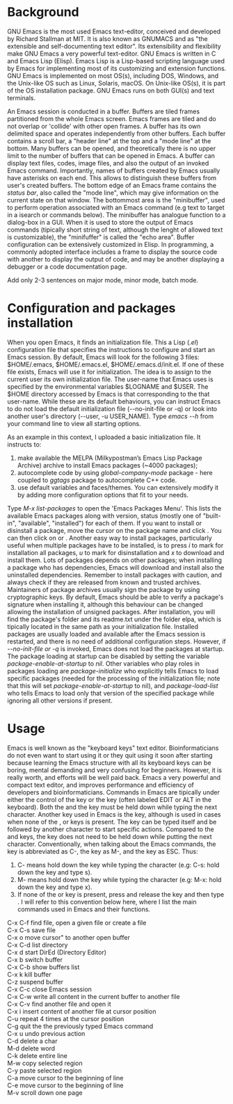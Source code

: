 # Background
GNU Emacs is the most used Emacs text-editor, conceived and developed by Richard Stallman at MIT. It is also known as GNUMACS and as "the extensible and self-documenting text editor". Its extensibility and flexibility make GNU Emacs a very powerful text-editor. GNU Emacs is written in C and Emacs Lisp (Elisp). Emacs Lisp is a Lisp-based scripting language used by Emacs for implementing most of its customizing and extension functions. GNU Emacs is implemented on most OS(s), including DOS, Windows, and the Unix-like OS such as Linux, Solaris, macOS. On Unix-like OS(s), it is part of the OS installation package. GNU Emacs runs on both GUI(s) and text terminals.

An Emacs session is conducted in a buffer. Buffers are tiled frames partitioned from the whole Emacs screen. Emacs frames are tiled and do not overlap or 'collide' with other open frames. A buffer has its own delimited space and operates independently from other buffers. Each buffer contains a scroll bar, a "header line" at the top and a "mode line" at the bottom. Many buffers can be opened, and theoretically there is no upper limit to the number of buffers that can be opened in Emacs. A buffer can display text files, codes, image files, and also the output of an invoked Emacs command. Importantly, names of buffers created by Emacs usually have asterisks on each end. This allows to  distinguish these buffers from user's created buffers. The bottom edge of an Emacs frame contains the *status bar*, also called the "mode line", which may give information on the current state on that window. The bottommost area is the "minibuffer", used to perform operation associated with an Emacs command (e.g text to target in a isearch or commands below). The minibuffer has analogue function to a dialog-box in a GUI. When it is used to store the output of Emacs commands (tipically short string of text, although the lenght of allowed text is customizable), the "minifuffer" is called the "echo area". Buffer configuration can be extensively customized in Elisp. In programming, a commonly adopted interface includes a frame to display the source code with another to display the output of code, and may be another displaying a debugger or a code documentation page.

Add only 2-3 sentences on major mode, minor mode, batch mode.

# Configuration and packages installation
When you open Emacs, it finds an initialization file. This a Lisp (*.el*) configuration file that specifies the instructions to configure and start an Emacs session. By default, Emacs will look for the following 3 files: $HOME/.emacs, $HOME/.emacs.el, $HOME/.emacs.d/init.el. If one of these file exists, Emacs will use it for initialization. The idea is to assign to the current user its own initialization file. The user-name that Emacs uses is specified by the environmental variables $LOGNAME and $USER. The $HOME directory accessed by Emacs is that corresponding to the that user-name. While these are its default behaviours, you can instruct Emacs to do not load the default initialization file (--no-init-file or -q) or look into another user's directory (--user, -u USER_NAME). Type *emacs --h* from your command line to view all starting options.

As an example in this context, I uploaded a basic initialization file. It instructs to: 
1) make available the MELPA (Milkypostman’s Emacs Lisp Package Archive) archive to install Emacs packages (~4000 packages); 
2) autocomplete code by using *global-company-mode* package - here coupled to *ggtags* package to autocomplete C++ code.
3) use default variables and faces/themes.
You can extensively modify it by adding more configuration options that fit to your needs.

Type *M-x list-packages* to open the 'Emacs Packages Menu'. This lists the available Emacs packages along with version, status (mostly one of "built-in", "available", "installed") for each of them. If you want to install or disinstall a package, move the cursor on the package name and click <Enter>. You can then click on <install> or <disinstall>. Another easy way to install packages, particularly useful when multiple packages have to be installed, is to press *i* to mark for installation all packages, *u* to mark for disinstallation and *x* to download and install them. Lots of packages depends on other packages; when installing a package who has dependencies, Emacs will download and install also the uninstalled dependencies. Remember to install packages with caution, and always check if they are released from known and trusted archives. Maintainers of package archives usually sign the package by using cryptographic keys. By default, Emacs should be able to verify a package's signature when installing it, although this behaviour can be changed allowing the installation of unsigned packages. After installation, you will find the package's folder and its readme.txt under the folder elpa, which is tipically located in the same path as your initialization file. Installed packages are usually loaded and available after the Emacs session is restarted, and there is no need of additional configuration steps. However, if *--no-init-file or -q* is invoked, Emacs does not load the packages at startup. The package loading at startup can be disabled by setting the variable *package-enable-at-startup* to *nil*. Other variables who play roles in packages loading are *package-initialize* who explicitly tells Emacs to load specific packages (needed for the processing of the initialization file; note that this will set *package-enable-at-startup* to nil), and *package-load-list* who tells Emacs to load only that version of the specified package while ignoring all other versions if present. 

# Usage
Emacs is well known as the "keyboard keys" text editor. Bioinformaticians do not even want to start using it or they quit using it soon after starting because learning the Emacs structure with all its keyboard keys can be boring, mental demanding and very confusing for beginners. However, it is really worth, and efforts will be well paid back. Emacs a very powerful and compact text editor, and improves performance and efficiency of developers and bioinformaticians. Commands in Emacs are tipically under either the control of the <Ctrl> key or the <META> key (often labeled EDIT or ALT in the keyboard). Both the <Ctrl> and the <META> key must be held down while typing the next character. Another key used in Emacs is the <Esc> key, although is used in cases when none of the <META>, <EDIT> or <ALT> keys is present. The <Esc> key can be typed itself and be followed by another character to start specific actions. Compared to the <Ctrl> and <META> keys, the <Esc> key does not need to be held down while putting the next character. Conventionally, when talking about the Emacs commands, the <Ctrl> key is abbreviated as C-, the <META> key as M-, and the <Esc> key as ESC. Thus:
  
1) C-<chr> means hold down the <Ctrl> key while typing the character <chr> (e.g: C-s: hold down the <Ctrl> key and type s).
2) M-<chr> means hold down the <META> key while typing the character <chr> (e.g: M-x: hold down the <META> key and type x).
3) If none of the <META> <EDIT> or <ALT> key is present, press and release the <Esc> key and then type <chr>. 
I will refer to this convention below here, where I list the main commands used in Emacs and their functions.

C-x C-f   find file, open a given file or create a file  
C-x C-s   save file  
C-x o     move cursor" to another open buffer  
C-x C-d   list directory  
C-x d     start DirEd (Directory Editor)  
C-x b     switch buffer  
C-x C-b   show buffers list  
C-x k     kill buffer  
C-z       suspend buffer  
C-x C-c   close Emacs session  
C-x C-w   write all content in the current buffer to another file  
C-x C-v   find another file and open it  
C-x i     insert content of another file at cursor position  
C-u <char>  repeat <char> 4 times at the cursor position  
C-g       quit the the previously typed Emacs command  
C-x u     undo previous action  
C-d       delete a char  
M-d       delete word  
C-k       delete entire line  
M-w       copy selected region  
C-y       paste selected region  
C-a       move cursor to the beginning of line  
C-e       move cursor to the beginning of line  
M-v       scroll down one page  
